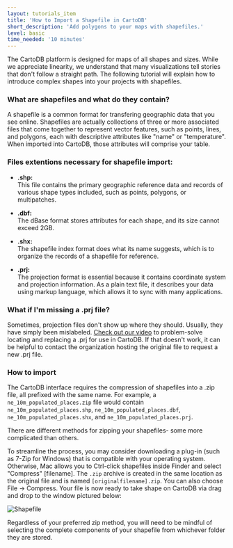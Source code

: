 ```yaml
---
layout: tutorials_item
title: 'How to Import a Shapefile in CartoDB'
short_description: 'Add polygons to your maps with shapefiles.'
level: basic
time_needed: '10 minutes'
---
```


The CartoDB platform is designed for maps of all shapes and sizes. While we appreciate linearity, we understand that many visualizations tell stories that don't follow a straight path. The following tutorial will explain how to introduce complex shapes into your projects with shapefiles.

### What are shapefiles and what do they contain?

A shapefile is a common format for transfering geographic data that you see online. Shapefiles are actually collections of three or more associated files that come together to represent vector features, such as points, lines, and polygons, each with descriptive attributes like "name" or "temperature". When imported into CartoDB, those attributes will comprise your table. 

### Files extentions necessary for shapefile import:

- **.shp:**  
  This file contains the primary geographic reference data and records of various shape types included, such as points, polygons, or multipatches.

- **.dbf:**  
  The dBase format stores attributes for each shape, and its size cannot exceed 2GB.

- **.shx:**  
  The shapefile index format does what its name suggests, which is to organize the records of a shapefile for reference. 

- **.prj:**  
  The projection format is essential because it contains coordinate system and projection information. As a plain text file, it describes your data using markup language, which allows it to sync with many applications.

### What if I'm missing a .prj file?

Sometimes, projection files don't show up where they should. Usually, they have simply been mislabeled. [Check out our video](http://vimeo.com/100105202) to problem-solve locating and replacing a .prj for use in CartoDB. If that doesn't work, it can be helpful to contact the organization hosting the original file to request a new .prj file.

### How to import

The CartoDB interface requires the compression of shapefiles into a .zip file, all prefixed with the same name. For example, a `ne_10m_populated_places.zip` file would contain `ne_10m_populated_places.shp`, `ne_10m_populated_places.dbf`, `ne_10m_populated_places.shx`, and `ne_10m_populated_places.prj`.

There are different methods for zipping your shapefiles- some more complicated than others.

To streamline the process, you may consider downloading a plug-in (such as 7-Zip for Windows) that is compatible with your operating system. Otherwise, Mac allows you to Ctrl-click shapefiles inside Finder and select "Compress" [filename]. The `.zip` archive is created in the same location as the original file and is named `[originalfilename].zip`. You can also choose File → Compress. Your file is now ready to take shape on CartoDB via drag and drop to the window pictured below:

<p class="wrap-border"><img src="{{ '/img/layout/tutorials/import_shapefile_in_cartodb/img1.png' | prepend: site.baseurl }}" alt="Shapefile" /></p>

Regardless of your preferred zip method, you will need to be mindful of selecting the complete components of your shapefile from whichever folder they are stored.
